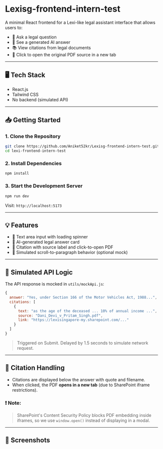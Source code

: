 # Lexisg-frontend-intern-test

A minimal React frontend for a Lexi-like legal assistant interface that allows users to:

- 💬 Ask a legal question
- 📄 See a generated AI answer
- 📚 View citations from legal documents
- 🔗 Click to open the original PDF source in a new tab


---

## 🖥️ Tech Stack
- React.js 
- Tailwind CSS
- No backend (simulated API)

---

## 📥 Getting Started

### 1. Clone the Repository
```bash
git clone https://github.com/Aniket52kr/Lexisg-frontend-intern-test.git
cd lexi-frontend-intern-test
```

### 2. Install Dependencies
```bash
npm install
```

### 3. Start the Development Server
```bash
npm run dev
```
Visit: `http://localhost:5173`

---

## 💡 Features

- 📝 Text area input with loading spinner
- 🤖 AI-generated legal answer card
- 📎 Citation with source label and click-to-open PDF
- 🧠 Simulated scroll-to-paragraph behavior (optional mock)

---

## 🧪 Simulated API Logic
The API response is mocked in `utils/mockApi.js`:

```js
{
  answer: "Yes, under Section 166 of the Motor Vehicles Act, 1988...",
  citations: [
    {
      text: "as the age of the deceased ... 10% of annual income ...",
      source: "Dani_Devi_v_Pritam_Singh.pdf",
      link: "https://lexisingapore-my.sharepoint.com/..."
    }
  ]
}
```

> Triggered on Submit. Delayed by 1.5 seconds to simulate network request.

---

## 📄 Citation Handling

- Citations are displayed below the answer with quote and filename.
- When clicked, the PDF **opens in a new tab** (due to SharePoint iframe restrictions).

### ❗ Note:
> SharePoint's Content Security Policy blocks PDF embedding inside iframes, so we use `window.open()` instead of displaying in a modal.

---

## 📸 Screenshots







